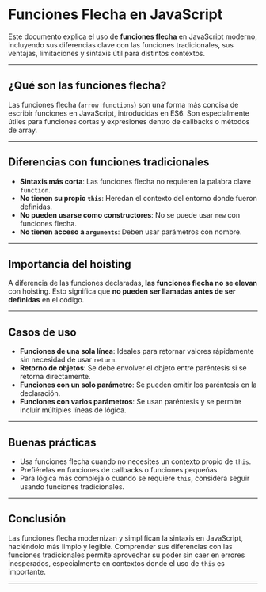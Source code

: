 # Funciones Flecha en JavaScript

Este documento explica el uso de **funciones flecha** en JavaScript moderno, incluyendo sus diferencias clave con las funciones tradicionales, sus ventajas, limitaciones y sintaxis útil para distintos contextos.

---

## ¿Qué son las funciones flecha?

Las funciones flecha (`arrow functions`) son una forma más concisa de escribir funciones en JavaScript, introducidas en ES6. Son especialmente útiles para funciones cortas y expresiones dentro de callbacks o métodos de array.

---

## Diferencias con funciones tradicionales

- **Sintaxis más corta**: Las funciones flecha no requieren la palabra clave `function`.
- **No tienen su propio `this`**: Heredan el contexto del entorno donde fueron definidas.
- **No pueden usarse como constructores**: No se puede usar `new` con funciones flecha.
- **No tienen acceso a `arguments`**: Deben usar parámetros con nombre.

---

## Importancia del hoisting

A diferencia de las funciones declaradas, **las funciones flecha no se elevan** con hoisting. Esto significa que **no pueden ser llamadas antes de ser definidas** en el código.

---

## Casos de uso

- **Funciones de una sola línea**: Ideales para retornar valores rápidamente sin necesidad de usar `return`.
- **Retorno de objetos**: Se debe envolver el objeto entre paréntesis si se retorna directamente.
- **Funciones con un solo parámetro**: Se pueden omitir los paréntesis en la declaración.
- **Funciones con varios parámetros**: Se usan paréntesis y se permite incluir múltiples líneas de lógica.

---

## Buenas prácticas

- Usa funciones flecha cuando no necesites un contexto propio de `this`.
- Prefiérelas en funciones de callbacks o funciones pequeñas.
- Para lógica más compleja o cuando se requiere `this`, considera seguir usando funciones tradicionales.

---

## Conclusión

Las funciones flecha modernizan y simplifican la sintaxis en JavaScript, haciéndolo más limpio y legible. Comprender sus diferencias con las funciones tradicionales permite aprovechar su poder sin caer en errores inesperados, especialmente en contextos donde el uso de `this` es importante.

---
